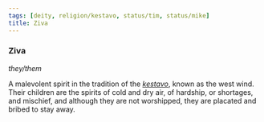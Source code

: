 ```yaml
---
tags: [deity, religion/kestavo, status/tim, status/mike]
title: Ziva
---
```

### Ziva
*they/them*

A malevolent spirit in the tradition of the *[kestavo](<../../religions/northern-folk-religions/kestavo.md>)*, known as the west wind. Their children are the spirits of cold and dry air, of hardship, or shortages, and mischief, and although they are not worshipped, they are placated and bribed to stay away.

